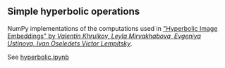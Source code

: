 ## Simple hyperbolic operations

NumPy implementations of the computations used in ["Hyperbolic Image Embeddings" by *Valentin Khrulkov, Leyla Mirvakhabova, Evgeniya Ustinova, Ivan Oseledets Victor Lempitsky*](https://arxiv.org/pdf/1904.02239.pdf).

See [hyperbolic.ipynb](hyperbolic.ipynb)
